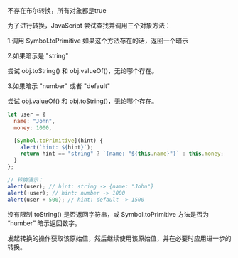 不存在布尔转换，所有对象都是true

为了进行转换，JavaScript 尝试查找并调用三个对象方法：

1.调用 Symbol.toPrimitive 如果这个方法存在的话，返回一个暗示

2.如果暗示是 "string"

尝试 obj.toString() 和 obj.valueOf()，无论哪个存在。

3.如果暗示 "number" 或者 "default"

尝试 obj.valueOf() 和 obj.toString()，无论哪个存在。

```javascript
let user = {
  name: "John",
  money: 1000,

  [Symbol.toPrimitive](hint) {
    alert(`hint: ${hint}`);
    return hint == "string" ? `{name: "${this.name}"}` : this.money;
  }
};

// 转换演示：
alert(user); // hint: string -> {name: "John"}
alert(+user); // hint: number -> 1000
alert(user + 500); // hint: default -> 1500
```

没有限制 toString() 是否返回字符串，或 Symbol.toPrimitive 方法是否为 “number” 暗示返回数字。

发起转换的操作获取该原始值，然后继续使用该原始值，并在必要时应用进一步的转换。
